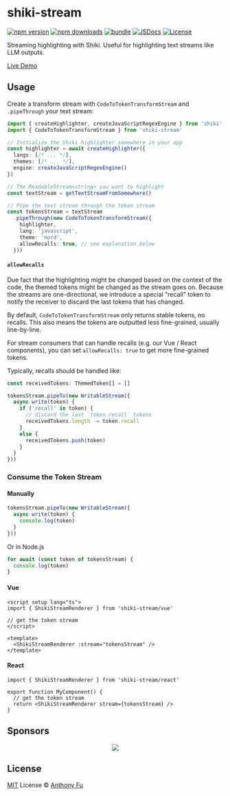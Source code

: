 # shiki-stream

[![npm version][npm-version-src]][npm-version-href]
[![npm downloads][npm-downloads-src]][npm-downloads-href]
[![bundle][bundle-src]][bundle-href]
[![JSDocs][jsdocs-src]][jsdocs-href]
[![License][license-src]][license-href]

Streaming highlighting with Shiki. Useful for highlighting text streams like LLM outputs.

[Live Demo](https://shiki-stream.netlify.app/)

## Usage

Create a transform stream with `CodeToTokenTransformStream` and `.pipeThrough` your text stream:

```ts
import { createHighlighter, createJavaScriptRegexEngine } from 'shiki'
import { CodeToTokenTransformStream } from 'shiki-stream'

// Initialize the Shiki highlighter somewhere in your app
const highlighter = await createHighlighter({
  langs: [/* ... */],
  themes: [/* ... */],
  engine: createJavaScriptRegexEngine()
})

// The ReadableStream<string> you want to highlight
const textStream = getTextStreamFromSomewhere()

// Pipe the text stream through the token stream
const tokensStream = textStream
  .pipeThrough(new CodeToTokenTransformStream({
    highlighter,
    lang: 'javascript',
    theme: 'nord',
    allowRecalls: true, // see explanation below
  }))
```

#### `allowRecalls`

Due fact that the highlighting might be changed based on the context of the code, the themed tokens might be changed as the stream goes on. Because the streams are one-directional, we introduce a special "recall" token to notify the receiver to discard the last tokens that has changed.

By default, `CodeToTokenTransformStream` only returns stable tokens, no recalls. This also means the tokens are outputted less fine-grained, usually line-by-line.

For stream consumers that can handle recalls (e.g. our Vue / React components), you can set `allowRecalls: true` to get more fine-grained tokens.

Typically, recalls should be handled like:

```ts
const receivedTokens: ThemedToken[] = []

tokensStream.pipeTo(new WritableStream({
  async write(token) {
    if ('recall' in token) {
      // discard the last `token.recall` tokens
      receivedTokens.length -= token.recall
    }
    else {
      receivedTokens.push(token)
    }
  }
}))
```

### Consume the Token Stream

#### Manually

```ts
tokensStream.pipeTo(new WritableStream({
  async write(token) {
    console.log(token)
  }
}))
```

Or in Node.js

```ts
for await (const token of tokensStream) {
  console.log(token)
}
```

#### Vue

```vue
<script setup lang="ts">
import { ShikiStreamRenderer } from 'shiki-stream/vue'

// get the token stream
</script>

<template>
  <ShikiStreamRenderer :stream="tokensStream" />
</template>
```

#### React

```tsx
import { ShikiStreamRenderer } from 'shiki-stream/react'

export function MyComponent() {
  // get the token stream
  return <ShikiStreamRenderer stream={tokensStream} />
}
```

## Sponsors

<p align="center">
  <a href="https://cdn.jsdelivr.net/gh/antfu/static/sponsors.svg">
    <img src='https://cdn.jsdelivr.net/gh/antfu/static/sponsors.svg'/>
  </a>
</p>

## License

[MIT](./LICENSE) License © [Anthony Fu](https://github.com/antfu)

<!-- Badges -->

[npm-version-src]: https://img.shields.io/npm/v/shiki-stream?style=flat&colorA=080f12&colorB=1fa669
[npm-version-href]: https://npmjs.com/package/shiki-stream
[npm-downloads-src]: https://img.shields.io/npm/dm/shiki-stream?style=flat&colorA=080f12&colorB=1fa669
[npm-downloads-href]: https://npmjs.com/package/shiki-stream
[bundle-src]: https://img.shields.io/bundlephobia/minzip/shiki-stream?style=flat&colorA=080f12&colorB=1fa669&label=minzip
[bundle-href]: https://bundlephobia.com/result?p=shiki-stream
[license-src]: https://img.shields.io/github/license/antfu/shiki-stream.svg?style=flat&colorA=080f12&colorB=1fa669
[license-href]: https://github.com/antfu/shiki-stream/blob/main/LICENSE
[jsdocs-src]: https://img.shields.io/badge/jsdocs-reference-080f12?style=flat&colorA=080f12&colorB=1fa669
[jsdocs-href]: https://www.jsdocs.io/package/shiki-stream
